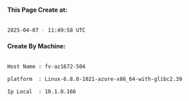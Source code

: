 
   
#### This Page Create at:

```bash

2025-04-07 - 11:49:58 UTC

```

#### Create By Machine:

```bash

Host Name : fv-az1672-504

platform  : Linux-6.8.0-1021-azure-x86_64-with-glibc2.39

Ip Local  : 10.1.0.166

```


